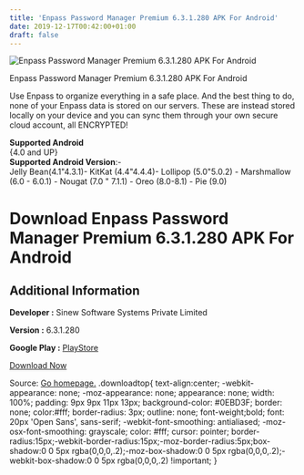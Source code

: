 ```yaml
---
title: 'Enpass Password Manager Premium 6.3.1.280 APK For Android'
date: 2019-12-17T00:42:00+01:00
draft: false
---
```


![Enpass Password Manager Premium 6.3.1.280 APK For Android](https://i0.wp.com/apkhome.net/wp-content/uploads/2019/11/Enpass-Password-Manager-Premium-6.3.1.280.png "Enpass Password Manager Premium 6.3.1.280 APK For Android")

  

Enpass Password Manager Premium 6.3.1.280 APK For Android

Use Enpass to organize everything in a safe place. And the best thing to do, none of your Enpass data is stored on our servers. These are instead stored locally on your device and you can sync them through your own secure cloud account, all ENCRYPTED!

**Supported Android**  
{4.0 and UP}  
**Supported Android Version**:-  
Jelly Bean(4.1"4.3.1)- KitKat (4.4"4.4.4)- Lollipop (5.0"5.0.2) - Marshmallow (6.0 - 6.0.1) - Nougat (7.0 " 7.1.1) - Oreo (8.0-8.1) - Pie (9.0)

Download Enpass Password Manager Premium 6.3.1.280 APK For Android
==================================================================

Additional Information
----------------------

**Developer :** Sinew Software Systems Private Limited

**Version :** 6.3.1.280

**Google Play :** [PlayStore](https://play.google.com/store/apps/details?id=io.enpass.app)

  

[Download Now](https://store4app.co/post/enpass-password-manager-premium-6-3-1-280-apk-for-android_1574587644)

  
Source: [Go homepage.](https://store4app.co/post/enpass-password-manager-premium-6-3-1-280-apk-for-android_1574587644) .downloadtop{ text-align:center; -webkit-appearance: none; -moz-appearance: none; appearance: none; width: 100%; padding: 9px 9px 11px 13px; background-color: #0EBD3F; border: none; color:#fff; border-radius: 3px; outline: none; font-weight;bold; font: 20px 'Open Sans', sans-serif; -webkit-font-smoothing: antialiased; -moz-osx-font-smoothing: grayscale; color: #fff; cursor: pointer; border-radius:15px;-webkit-border-radius:15px;-moz-border-radius:5px;box-shadow:0 0 5px rgba(0,0,0,.2);-moz-box-shadow:0 0 5px rgba(0,0,0,.2);-webkit-box-shadow:0 0 5px rgba(0,0,0,.2) !important; }